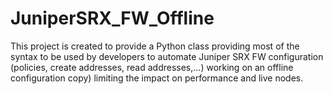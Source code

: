 # JuniperSRX_FW_Offline
This project is created to provide a Python class providing most of the syntax to be used by developers to automate Juniper SRX FW configuration (policies, create addresses, read addresses,...) working on an offline configuration copy) limiting the impact on performance and live nodes.
